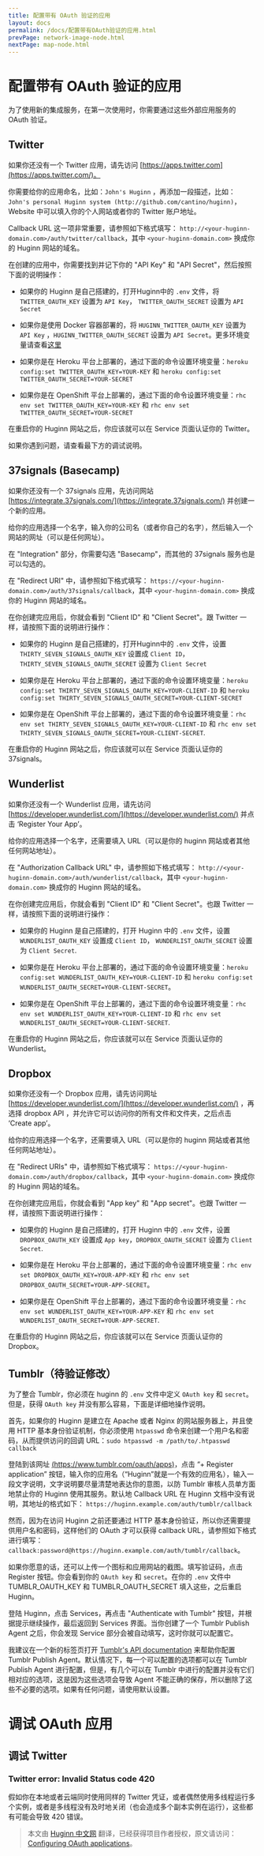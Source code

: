 ```yaml
---
title: 配置带有 OAuth 验证的应用
layout: docs
permalink: /docs/配置带有OAuth验证的应用.html
prevPage: network-image-node.html
nextPage: map-node.html
---
```

# 配置带有 OAuth 验证的应用

为了使用新的集成服务，在第一次使用时，你需要通过这些外部应用服务的 OAuth 验证。

## Twitter

如果你还没有一个 Twitter 应用，请先访问 [https://apps.twitter.com](https://apps.twitter.com/)。

你需要给你的应用命名，比如：`John's Huginn` ，再添加一段描述，比如：
`John's personal Huginn system (http://github.com/cantino/huginn)`， Website 中可以填入你的个人网站或者你的 Twitter 账户地址。

Callback URL 这一项非常重要，请参照如下格式填写： `http://<your-huginn-domain.com>/auth/twitter/callback`，其中 `<your-huginn-domain.com>` 换成你的 Huginn 网站的域名。

在创建的应用中，你需要找到并记下你的 "API Key" 和 "API Secret"，然后按照下面的说明操作：

* 如果你的 Huginn 是自己搭建的，打开Huginn中的 `.env` 文件，将 `TWITTER_OAUTH_KEY` 设置为 `API Key`， `TWITTER_OAUTH_SECRET` 设置为 `API Secret`

* 如果你是使用 Docker 容器部署的，将 `HUGINN_TWITTER_OAUTH_KEY` 设置为 `API Key` ，`HUGINN_TWITTER_OAUTH_SECRET` 设置为 `API Secret`。更多环境变量请查看[这里](https://hub.docker.com/r/cantino/huginn/)

* 如果你是在 Heroku 平台上部署的，通过下面的命令设置环境变量：`heroku config:set TWITTER_OAUTH_KEY=YOUR-KEY` 和 `heroku config:set TWITTER_OAUTH_SECRET=YOUR-SECRET`

* 如果你是在 OpenShift 平台上部署的，通过下面的命令设置环境变量：`rhc env set TWITTER_OAUTH_KEY=YOUR-KEY` 和 `rhc env set TWITTER_OAUTH_SECRET=YOUR-SECRET`

在重启你的 Huginn 网站之后，你应该就可以在 Service 页面认证你的 Twitter。

如果你遇到问题，请查看最下方的调试说明。

## 37signals (Basecamp)

如果你还没有一个 37signals 应用，先访问网站 [https://integrate.37signals.com/](https://integrate.37signals.com/) 并创建一个新的应用。

给你的应用选择一个名字，输入你的公司名（或者你自己的名字），然后输入一个网站的网址（可以是任何网址）。

在 "Integration" 部分，你需要勾选 "Basecamp"，而其他的 37signals 服务也是可以勾选的。

在 "Redirect URI" 中，请参照如下格式填写： `https://<your-huginn-domain.com>/auth/37signals/callback`，其中 `<your-huginn-domain.com>` 换成你的 Huginn 网站的域名。

在你创建完应用后，你就会看到 "Client ID" 和 "Client Secret"。跟 Twitter 一样，请按照下面的说明进行操作：

* 如果你的 Huginn 是自己搭建的，打开Huginn中的 `.env` 文件，设置 `THIRTY_SEVEN_SIGNALS_OAUTH_KEY` 设置成 `Client ID`， `THIRTY_SEVEN_SIGNALS_OAUTH_SECRET` 设置为 `Client Secret`

* 如果你是在 Heroku 平台上部署的，通过下面的命令设置环境变量：`heroku config:set THIRTY_SEVEN_SIGNALS_OAUTH_KEY=YOUR-CLIENT-ID` 和 `heroku config:set THIRTY_SEVEN_SIGNALS_OAUTH_SECRET=YOUR-CLIENT-SECRET`

* 如果你是在 OpenShift 平台上部署的，通过下面的命令设置环境变量：`rhc env set THIRTY_SEVEN_SIGNALS_OAUTH_KEY=YOUR-CLIENT-ID` 和 `rhc env set THIRTY_SEVEN_SIGNALS_OAUTH_SECRET=YOUR-CLIENT-SECRET`.

在重启你的 Huginn 网站之后，你应该就可以在 Service 页面认证你的 37signals。

## Wunderlist

如果你还没有一个 Wunderlist 应用，请先访问 [https://developer.wunderlist.com/](https://developer.wunderlist.com/) 并点击 ‘Register Your App’。

给你的应用选择一个名字，还需要填入 URL（可以是你的 huginn 网站或者其他任何网站地址）。

在 "Authorization Callback URL" 中，请参照如下格式填写： `http://<your-huginn-domain.com>/auth/wunderlist/callback`，其中 `<your-huginn-domain.com>` 换成你的 Huginn 网站的域名。

在你创建完应用后，你就会看到 "Client ID" 和 "Client Secret"。也跟 Twitter 一样，请按照下面的说明进行操作：

* 如果你的 Huginn 是自己搭建的，打开 Huginn 中的 `.env` 文件，设置 `WUNDERLIST_OAUTH_KEY` 设置成 `Client ID`， `WUNDERLIST_OAUTH_SECRET` 设置为 `Client Secret`.

* 如果你是在 Heroku 平台上部署的，通过下面的命令设置环境变量：`heroku config:set WUNDERLIST_OAUTH_KEY=YOUR-CLIENT-ID` 和 `heroku config:set WUNDERLIST_OAUTH_SECRET=YOUR-CLIENT-SECRET`。

* 如果你是在 OpenShift 平台上部署的，通过下面的命令设置环境变量：`rhc env set WUNDERLIST_OAUTH_KEY=YOUR-CLIENT-ID` 和 `rhc env set WUNDERLIST_OAUTH_SECRET=YOUR-CLIENT-SECRET`.

在重启你的 Huginn 网站之后，你应该就可以在 Service 页面认证你的 Wunderlist。

## Dropbox

如果你还没有一个 Dropbox 应用，请先访问网址 [https://developer.wunderlist.com/](https://developer.wunderlist.com/) ，再选择 dropbox API ，并允许它可以访问你的所有文件和文件夹，之后点击 ‘Create app’。

给你的应用选择一个名字，还需要填入 URL（可以是你的 huginn 网站或者其他任何网站地址）。

在 "Redirect URIs" 中，请参照如下格式填写： `https://<your-huginn-domain.com>/auth/dropbox/callback`，其中 `<your-huginn-domain.com>` 换成你的 Huginn 网站的域名。

在你创建完应用后，你就会看到 "App key" 和 "App secret"。也跟 Twitter 一样，请按照下面说明进行操作：

* 如果你的 Huginn 是自己搭建的，打开 Huginn 中的 `.env` 文件，设置 `DROPBOX_OAUTH_KEY` 设置成 `App key`，`DROPBOX_OAUTH_SECRET` 设置为 `Client Secret`.

* 如果你是在 Heroku 平台上部署的，通过下面的命令设置环境变量：`rhc env set DROPBOX_OAUTH_KEY=YOUR-APP-KEY` 和 `rhc env set DROPBOX_OAUTH_SECRET=YOUR-APP-SECRET`。

* 如果你是在 OpenShift 平台上部署的，通过下面的命令设置环境变量：`rhc env set WUNDERLIST_OAUTH_KEY=YOUR-APP-KEY` 和 `rhc env set WUNDERLIST_OAUTH_SECRET=YOUR-APP-SECRET`.

在重启你的 Huginn 网站之后，你应该就可以在 Service 页面认证你的 Dropbox。

## Tumblr（待验证修改）

为了整合 Tumblr，你必须在 huginn 的 `.env` 文件中定义 `OAuth key` 和 `secret`。但是，获得 `OAuth key` 并没有那么容易，下面是详细地操作说明。

首先，如果你的 Huginn 是建立在 Apache 或者 Nginx 的网站服务器上，并且使用 HTTP 基本身份验证机制，你必须使用 `htpasswd` 命令来创建一个用户名和密码，从而提供访问的回调 URL：`sudo htpasswd -m /path/to/.htpasswd callback`

登陆到该网址 [(https://www.tumblr.com/oauth/apps)](https://www.tumblr.com/oauth/apps)，点击 “+ Register application” 按钮，输入你的应用名（“Huginn”就是一个有效的应用名），输入一段文字说明，文字说明要尽量清楚地表达你的意图，以防 Tumblr 审核人员单方面地禁止你的 Huginn 使用其服务。默认地 Callback URL 在 Huginn 文档中没有说明，其地址的格式如下： `https://huginn.example.com/auth/tumblr/callback`

然而，因为在访问 Huginn 之前还要通过 HTTP 基本身份验证，所以你还需要提供用户名和密码，这样他们的 OAuth 才可以获得 callback URL，请参照如下格式进行填写：`callback:password@https://huginn.example.com/auth/tumblr/callback`。

如果你愿意的话，还可以上传一个图标和应用网站的截图。填写验证码，点击 Register 按钮。你会看到你的 `OAuth key` 和 `secret`。在你的 `.env` 文件中 TUMBLR_OAUTH_KEY 和 TUMBLR_OAUTH_SECRET 填入这些，之后重启 Huginn。

登陆 Huginn，点击 Services，再点击 "Authenticate with Tumblr" 按钮，并根据提示继续操作，最后返回到 Services 界面。当你创建了一个 Tumblr Publish Agent 之后，你会发现 Service 部分会被自动填写，这时你就可以配置它。

我建议在一个新的标签页打开 [Tumblr's API documentation](https://www.tumblr.com/docs/en/api/v2#posting) 来帮助你配置 Tumblr Publish Agent。默认情况下，每一个可以配置的选项都可以在 Tumblr Publish Agent 进行配置，但是，有几个可以在 Tumblr 中进行的配置并没有它们相对应的选项，这是因为这些选项会导致 Agent 不能正确的保存，所以删除了这些不必要的选项。如果有任何问题，请使用默认设置。

# 调试 OAuth 应用

## 调试 Twitter

### Twitter error: Invalid Status code 420

假如你在本地或者云端同时使用同样的 Twitter 凭证，或者偶然使用多线程运行多个实例，或者是多线程没有及时地关闭（也会造成多个副本实例在运行），这些都有可能会导致 420 错误。

> 本文由 [Huginn 中文网](http://huginn.cn) 翻译，已经获得项目作者授权，原文请访问：[Configuring OAuth applications](https://github.com/cantino/huginn/wiki/Configuring-OAuth-applications)。


